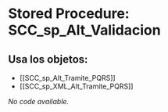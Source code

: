 # Stored Procedure: SCC_sp_Alt_Validacion

## Usa los objetos:
- [[SCC_sp_Alt_Tramite_PQRS]]
- [[SCC_sp_XML_Alt_Tramite_PQRS]]

*No code available.*
